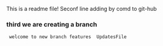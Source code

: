 This is a readme file!
Seconf line adding by comd to git-hub


### third we are creating a branch
     welcome to new branch features  UpdatesFile
